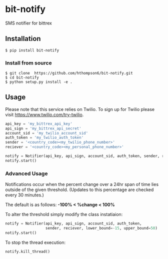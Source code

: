 # bit-notify
SMS notifier for bittrex

## Installation
```
$ pip install bit-notify
```

### Install from source
```
$ git clone  https://github.com/hthompson6/bit-notify.git
$ cd bit-notify
$ python setup.py install -e .
```

## Usage
Please note that this service relies on Twilio. To sign up for Twilio please
visit https://www.twilio.com/try-twilio.

```python
api_key = 'my_bittrex_api_key'
api_sign = 'my_bittrex_api_secret'
account_sid = 'my_twilio_account_sid'
auth_token = 'my_twilio_auth_token'
sender = '<country_code><my_twilio_phone_number>'
reciever = '<country_code><my_personal_phone_number>'

notify = Notifier(api_key, api_sign, account_sid, auth_token, sender, reciever)
notify.start()
```

### Advanced Usage
Notifications occur when the percent change over a 24hr span of time
lies outside of the given threshold. (Updates to this percentage are
checked every 30 minutes.)

The default is as follows: **-100% < %change < 100%**

To alter the threshold simply modify the class instatiaion:
```python
notify = Notifier(api_key, api_sign, account_sid, auth_token,
                  sender, reciever, lower_bound=-15, upper_bound=50)
notify.start()
```

To stop the thread execution:
```python
notify.kill_thread()
```
